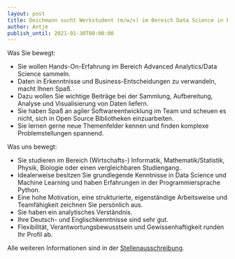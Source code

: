 ```yaml
---
layout: post
title: Deichmann sucht Werkstudent (m/w/x) im Bereich Data Science in Essen
author: Antje
publish_until: 2021-01-30T00:00:00
---
```


Was Sie bewegt:
* Sie wollen Hands-On-Erfahrung im Bereich Advanced Analytics/Data Science sammeln. 
* Daten in Erkenntnisse und Business-Entscheidungen zu verwandeln, macht Ihnen Spaß. 
* Dazu wollen Sie wichtige Beiträge bei der Sammlung, Aufbereitung, Analyse und Visualisierung von Daten liefern. 
* Sie haben Spaß an agiler Softwareentwicklung im Team und scheuen es nicht, sich in Open Source Bibliotheken einzuarbeiten. 
* Sie lernen gerne neue Themenfelder kennen und finden komplexe Problemstellungen spannend.

Was uns bewegt:

* Sie studieren im Bereich (Wirtschafts-) Informatik, Mathematik/Statistik, Physik, Biologie oder einen vergleichbaren Studiengang. 
* Idealerweise besitzen Sie grundlegende Kenntnisse in Data Science und Machine Learning und haben Erfahrungen in der Programmiersprache Python. 
* Eine hohe Motivation, eine strukturierte, eigenständige Arbeitsweise und Teamfähigkeit zeichnen Sie persönlich aus. 
* Sie haben ein analytisches Verständnis. 
* Ihre Deutsch- und Englischkenntnisse sind sehr gut. 
* Flexibilität, Verantwortungsbewusstsein und Gewissenhaftigkeit runden Ihr Profil ab. 

Alle weiteren Informationen sind in der [Stellenausschreibung](https://www.deichmann-karriere.de/job/?n=werkstudent-mwx-data-science&o=deichmannweg&ident=5152-2020-019169&id=40288dfc6e69d19d016fd1a88e4a5bcc).

